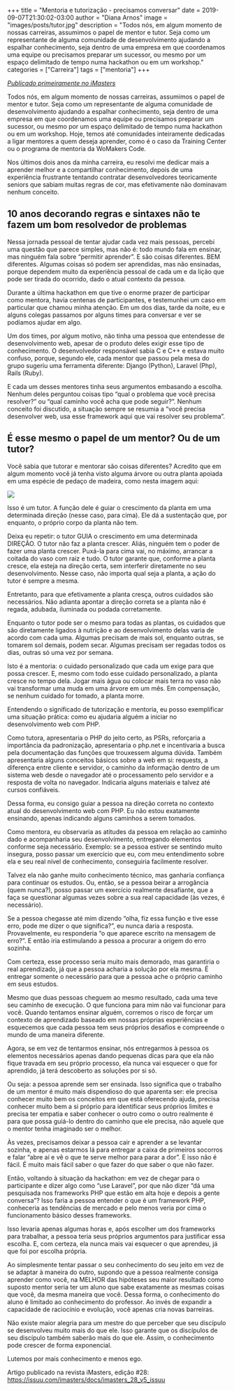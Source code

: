 +++
title = "Mentoria e tutorização - precisamos conversar"
date = 2019-09-07T21:30:02-03:00
author = "Diana Arnos"
image = "images/posts/tutor.jpg"
description = "Todos nós, em algum momento de nossas carreiras, assumimos o papel de mentor e tutor. Seja como um representante de alguma comunidade de desenvolvimento ajudando a espalhar conhecimento, seja dentro de uma empresa em que coordenamos uma equipe ou precisamos preparar um sucessor, ou mesmo por um espaço delimitado de tempo numa hackathon ou em um workshop."
categories = ["Carreira"]
tags = ["mentoria"]
+++

_[Publicado primeiramente no iMasters](https://imasters.com.br/carreira-dev/mentoria-e-tutorizacao-precisamos-conversar)_

Todos nós, em algum momento de nossas carreiras, assumimos o papel de mentor e tutor. Seja como um representante de alguma comunidade de desenvolvimento ajudando a espalhar conhecimento, seja dentro de uma empresa em que coordenamos uma equipe ou precisamos preparar um sucessor, ou mesmo por um espaço delimitado de tempo numa hackathon ou em um workshop. Hoje, temos até comunidades inteiramente dedicadas a ligar mentores a quem deseja aprender, como é o caso da Training Center ou o programa de mentoria da WoMakers Code.

Nos últimos dois anos da minha carreira, eu resolvi me dedicar mais a aprender melhor e a compartilhar conhecimento, depois de uma experiência frustrante tentando contratar desenvolvedores teoricamente seniors que sabiam muitas regras de cor, mas efetivamente não dominavam nenhum conceito.

10 anos decorando regras e sintaxes não te fazem um bom resolvedor de problemas
-------------------------------------------------------------------------------

Nessa jornada pessoal de tentar ajudar cada vez mais pessoas, percebi uma questão que parece simples, mas não é: todo mundo fala em ensinar, mas ninguém fala sobre “permitir aprender”. E são coisas diferentes. BEM diferentes. Algumas coisas só podem ser aprendidas, mas não ensinadas, porque dependem muito da experiência pessoal de cada um e da lição que pode ser tirada do ocorrido, dado o atual contexto da pessoa.

Durante a última hackathon em que tive o enorme prazer de participar como mentora, havia centenas de participantes, e testemunhei um caso em particular que chamou minha atenção. Em um dos dias, tarde da noite, eu e alguns colegas passamos por alguns times para conversar e ver se podíamos ajudar em algo.

Um dos times, por algum motivo, não tinha uma pessoa que entendesse de desenvolvimento web, apesar de o produto deles exigir esse tipo de conhecimento. O desenvolvedor responsável sabia C e C++ e estava muito confuso, porque, segundo ele, cada mentor que passou pela mesa do grupo sugeriu uma ferramenta diferente: Django (Python), Laravel (Php), Rails (Ruby).

E cada um desses mentores tinha seus argumentos embasando a escolha. Nenhum deles perguntou coisas tipo “qual o problema que você precisa resolver?” ou “qual caminho você acha que pode seguir?”. Nenhum conceito foi discutido, a situação sempre se resumia a “você precisa desenvolver web, usa esse framework aqui que vai resolver seu problema”.

É esse mesmo o papel de um mentor? Ou de um tutor?
--------------------------------------------------

Você sabia que tutorar e mentorar são coisas diferentes? Acredito que em algum momento você já tenha visto alguma árvore ou outra planta apoiada em uma espécie de pedaço de madeira, como nesta imagem aqui:

![](/images/posts/tutor.jpg " ")

Isso é um tutor. A função dele é guiar o crescimento da planta em uma determinada direção (nesse caso, para cima). Ele dá a sustentação que, por enquanto, o próprio corpo da planta não tem.

Deixa eu repetir: o tutor GUIA o crescimento em uma determinada DIREÇÃO. O tutor não faz a planta crescer. Aliás, ninguém tem o poder de fazer uma planta crescer. Puxá-la para cima vai, no máximo, arrancar a coitada do vaso com raiz e tudo. O tutor garante que, conforme a planta cresce, ela esteja na direção certa, sem interferir diretamente no seu desenvolvimento. Nesse caso, não importa qual seja a planta, a ação do tutor é sempre a mesma.

Entretanto, para que efetivamente a planta cresça, outros cuidados são necessários. Não adianta apontar a direção correta se a planta não é regada, adubada, iluminada ou podada corretamente.

Enquanto o tutor pode ser o mesmo para todas as plantas, os cuidados que são diretamente ligados à nutrição e ao desenvolvimento delas varia de acordo com cada uma. Algumas precisam de mais sol, enquanto outras, se tomarem sol demais, podem secar. Algumas precisam ser regadas todos os dias, outras só uma vez por semana.

Isto é a mentoria: o cuidado personalizado que cada um exige para que possa crescer. E, mesmo com todo esse cuidado personalizado, a planta cresce no tempo dela. Jogar mais água ou colocar mais terra no vaso não vai transformar uma muda em uma árvore em um mês. Em compensação, se nenhum cuidado for tomado, a planta morre.

Entendendo o significado de tutorização e mentoria, eu posso exemplificar uma situação prática: como eu ajudaria alguém a iniciar no desenvolvimento web com PHP.

Como tutora, apresentaria o PHP do jeito certo, as PSRs, reforçaria a importância da padronização, apresentaria o php.net e incentivaria a busca pela documentação das funções que trouxessem alguma dúvida. Também apresentaria alguns conceitos básicos sobre a web em si: requests, a diferença entre cliente e servidor, o caminho da informação dentro de um sistema web desde o navegador até o processamento pelo servidor e a resposta de volta no navegador. Indicaria alguns materiais e talvez até cursos confiáveis.

Dessa forma, eu consigo guiar a pessoa na direção correta no contexto atual do desenvolvimento web com PHP. Eu não estou exatamente ensinando, apenas indicando alguns caminhos a serem tomados.

Como mentora, eu observaria as atitudes da pessoa em relação ao caminho dado e acompanharia seu desenvolvimento, entregando elementos conforme seja necessário. Exemplo: se a pessoa estiver se sentindo muito insegura, posso passar um exercício que eu, com meu entendimento sobre ela e seu real nível de conhecimento, conseguiria facilmente resolver.

Talvez ela não ganhe muito conhecimento técnico, mas ganharia confiança para continuar os estudos. Ou, então, se a pessoa beirar a arrogância (quem nunca?), posso passar um exercício realmente desafiante, que a faça se questionar algumas vezes sobre a sua real capacidade (às vezes, é necessário).

Se a pessoa chegasse até mim dizendo “olha, fiz essa função e tive esse erro, pode me dizer o que significa?”, eu nunca daria a resposta. Provavelmente, eu responderia “o que aparece escrito na mensagem de erro?”. E então iria estimulando a pessoa a procurar a origem do erro sozinha.

Com certeza, esse processo seria muito mais demorado, mas garantiria o real aprendizado, já que a pessoa acharia a solução por ela mesma. É entregar somente o necessário para que a pessoa ache o próprio caminho em seus estudos.

Mesmo que duas pessoas cheguem ao mesmo resultado, cada uma teve seu caminho de execução. O que funciona para mim não vai funcionar para você. Quando tentamos ensinar alguém, corremos o risco de forçar um contexto de aprendizado baseado em nossas próprias experiências e esquecemos que cada pessoa tem seus próprios desafios e compreende o mundo de uma maneira diferente.

Agora, se em vez de tentarmos ensinar, nós entregarmos à pessoa os elementos necessários apenas dando pequenas dicas para que ela não fique travada em seu próprio processo, ela nunca vai esquecer o que for aprendido, já terá descoberto as soluções por si só.

Ou seja: a pessoa aprende sem ser ensinada. Isso significa que o trabalho de um mentor é muito mais dispendioso do que aparenta ser: ele precisa conhecer muito bem os conceitos em que está oferecendo ajuda, precisa conhecer muito bem a si próprio para identificar seus próprios limites e precisa ter empatia e saber conhecer o outro como o outro realmente é para que possa guiá-lo dentro do caminho que ele precisa, não aquele que o mentor tenha imaginado ser o melhor.

Às vezes, precisamos deixar a pessoa cair e aprender a se levantar sozinha, e apenas estarmos lá para entregar a caixa de primeiros socorros e falar “abre aí e vê o que te serve melhor para parar a dor”. E isso não é fácil. É muito mais fácil saber o que fazer do que saber o que não fazer.

Então, voltando à situação da hackathon: em vez de chegar para o participante e dizer algo como “use Laravel”, por que não dizer “dá uma pesquisada nos frameworks PHP que estão em alta hoje e depois a gente conversa”? Isso faria a pessoa entender o que é um framework PHP, conheceria as tendências de mercado e pelo menos veria por cima o funcionamento básico desses frameworks.

Isso levaria apenas algumas horas e, após escolher um dos frameworks para trabalhar, a pessoa teria seus próprios argumentos para justificar essa escolha. E, com certeza, ela nunca mais vai esquecer o que aprendeu, já que foi por escolha própria.

Ao simplesmente tentar passar o seu conhecimento do seu jeito em vez de se adaptar à maneira do outro, supondo que a pessoa realmente consiga aprender como você, na MELHOR das hipóteses seu maior resultado como suposto mentor seria ter um aluno que sabe exatamente as mesmas coisas que você, da mesma maneira que você. Dessa forma, o conhecimento do aluno é limitado ao conhecimento do professor. Ao invés de expandir a capacidade de raciocínio e evolução, você apenas cria novas barreiras.

Não existe maior alegria para um mestre do que perceber que seu discípulo se desenvolveu muito mais do que ele. Isso garante que os discípulos de seu discípulo também saberão mais do que ele. Assim, o conhecimento pode crescer de forma exponencial.

Lutemos por mais conhecimento e menos ego.

Artigo publicado na revista iMasters, edição #28: <a href="https://issuu.com/imasters/docs/imasters_28_v5_issuu" target="_blank">https://issuu.com/imasters/docs/imasters_28_v5_issuu</a>
